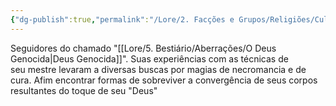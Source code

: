 ```yaml
---
{"dg-publish":true,"permalink":"/Lore/2. Facções e Grupos/Religiões/Culto do pálido/","updated":"2025-06-22T08:12:28.218-03:00"}
---
```


Seguidores do chamado "[[Lore/5. Bestiário/Aberrações/O Deus Genocida\|Deus Genocida]]". Suas experiências com as técnicas de seu mestre levaram a diversas buscas por magias de necromancia e de cura. Afim encontrar formas de sobreviver a convergência de seus corpos resultantes do toque de seu "Deus"
